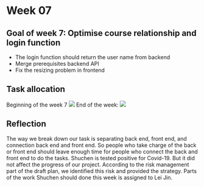 # Week 07

## Goal of week 7: Optimise course relationship and login function
- The login function should return the user name from backend
- Merge prerequisites backend API
- Fix the resizing problem in frontend
## Task allocation
Beginning of the week 7
![](https://github.cs.adelaide.edu.au/MCI-projects-2022/Team-05/blob/master/Week-07/task%20image/Screen%20Shot%202022-05-01%20at%2015.09.58.png)
End of the week:
![](https://github.cs.adelaide.edu.au/MCI-projects-2022/Team-05/blob/master/Week-07/task%20image/Screen%20Shot%202022-05-01%20at%2015.10.29.png)
## Reflection
The way we break down our task is separating back end, front end, and connection back end and front end. So people who take charge of the back or front end should leave enough time for people who connect the back and front end to do the tasks. Shuchen is tested positive for Covid-19. But it did not affect the progress of our project. According to the risk management part of the draft plan, we identified this risk and provided the strategy. Parts of the work Shuchen should done this week is assigned to Lei Jin.

